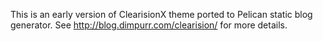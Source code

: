 This is an early version of ClearisionX theme ported to Pelican static blog generator.  See http://blog.dimpurr.com/clearision/ for more details.
